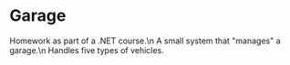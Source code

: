 # Garage
Homework as part of a .NET course.\n
A small system that "manages" a garage.\n
Handles five types of vehicles.
